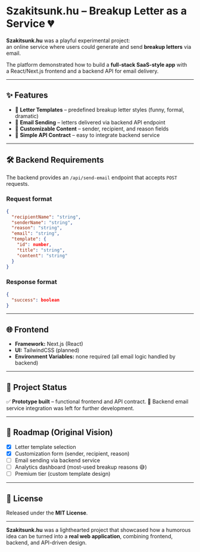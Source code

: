 # Szakitsunk.hu – Breakup Letter as a Service 💔

**Szakitsunk.hu** was a playful experimental project:  
an online service where users could generate and send **breakup letters** via email.  

The platform demonstrated how to build a **full-stack SaaS-style app** with  
a React/Next.js frontend and a backend API for email delivery.  

---

## ✨ Features

- 📝 **Letter Templates** – predefined breakup letter styles (funny, formal, dramatic)  
- 📩 **Email Sending** – letters delivered via backend API endpoint  
- 🎨 **Customizable Content** – sender, recipient, and reason fields  
- 🔐 **Simple API Contract** – easy to integrate backend service  

---

## 🛠️ Backend Requirements

The backend provides an `/api/send-email` endpoint that accepts `POST` requests.

### Request format

```json
{
  "recipientName": "string",
  "senderName": "string",
  "reason": "string",
  "email": "string",
  "template": {
    "id": number,
    "title": "string",
    "content": "string"
  }
}
````

### Response format

```json
{
  "success": boolean
}
```

---

## 🌐 Frontend

* **Framework:** Next.js (React)
* **UI:** TailwindCSS (planned)
* **Environment Variables:** none required (all email logic handled by backend)

---

## 📅 Project Status

✅ **Prototype built** – functional frontend and API contract.
🚧 Backend email service integration was left for further development.

---

## 📌 Roadmap (Original Vision)

* [x] Letter template selection
* [x] Customization form (sender, recipient, reason)
* [ ] Email sending via backend service
* [ ] Analytics dashboard (most-used breakup reasons 😅)
* [ ] Premium tier (custom template design)

---

## 📜 License

Released under the **MIT License**.

---

**Szakitsunk.hu** was a lighthearted project that showcased
how a humorous idea can be turned into a **real web application**,
combining frontend, backend, and API-driven design.

```
